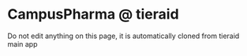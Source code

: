 # CampusPharma @ tieraid
Do not edit anything on this page, it is automatically cloned from tieraid main app

